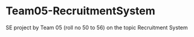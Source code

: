 # Team05-RecruitmentSystem
SE project by Team 05 (roll no 50 to 56) on the topic Recruitment System
